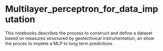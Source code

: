 # Multilayer_perceptron_for_data_imputation
This notebooks describes the process to construct and define a dataset based on measures structured by geotechnical instrumentation, an show the proces to implete a MLP to long term predictions

